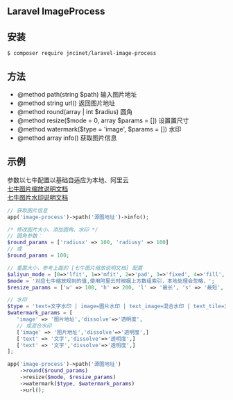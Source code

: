 ## Laravel ImageProcess

## 安装
```shell
$ composer require jncinet/laravel-image-process
```

## 方法

* @method path(string $path) 输入图片地址
* @method string url() 返回图片地址
* @method round(array | int $radius) 圆角
* @method resize($mode = 0, array $params = []) 设置置尺寸
* @method watermark($type = 'image', $params = []) 水印
* @method array info() 获取图片信息

## 示例
参数以七牛配置以基础自适应为本地、阿里云  
[七牛图片缩放说明文档](https://developer.qiniu.com/dora/api/1279/basic-processing-images-imageview2)  
[七牛图片水印说明文档](https://developer.qiniu.com/dora/api/1316/image-watermarking-processing-watermark)
```php
// 获取图片信息
app('image-process')->path('源图地址')->info();

/* 修改图片大小、添加圆角、水印 */
// 圆角参数：
$round_params = ['radiusx' => 100, 'radiusy' => 100]
// 或
$round_params = 100;

// 重置大小，参考上面的 [七牛图片缩放说明文档] 配置
$aliyun_mode = [0=>'lfit', 1=>'mfit', 2=>'pad', 3=>'fixed', 4=>'fill', 5=>'undefined'];
$mode = '对应七牛缩放规则的值,使用阿里云时根据上方数组索引，本地处理会忽略，';
$resize_params = ['w' => 100, 'h' => 200, 'l' => '最长', 's' => '最短', 'limit'=>'阿里专用', 'color'=>'阿里专用'];

// 水印
$type = 'text=文字水印 | image=图片水印 | text_image=混合水印 | text_tile=文字平铺水印，本地驱动时此值无效可使用混合水印处理';
$watermark_params = [
   'image' => '图片地址','dissolve'=>'透明度',
   // 或混合水印
   ['image' => '图片地址','dissolve'=>'透明度',]
   ['text' => '文字','dissolve'=>'透明度',]
   ['text' => '文字','dissolve'=>'透明度',]
];

app('image-process')->path('源图地址')
    ->round($round_params)
    ->resize($mode, $resize_params)
    ->watermark($type, $watermark_params)
    ->url();
```